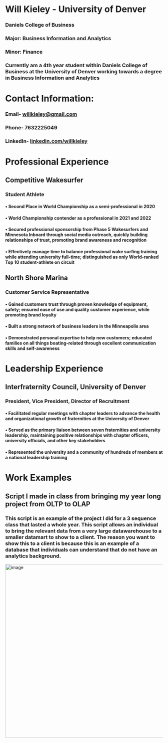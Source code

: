 # Will Kieley - University of Denver
### Daniels College of Business
### Major: Business Information and Analytics
### Minor: Finance

### Currently am a 4th year student within Daniels College of Business at the University of Denver working towards a degree in Business Information and Analytics

# Contact Information:
### Email- willkieley@gmail.com 
### Phone- 7632225049
### LinkedIn- [linkedin.com/willkieley](https://www.linkedin.com/in/willkieley/)

# Professional Experience
## Competitive Wakesurfer
### Student Athlete
#### •	Second Place in World Championship as a semi-professional in 2020
#### •	World Championship contender as a professional in 2021 and 2022
#### •	Secured professional sponsorship from Phase 5 Wakesurfers and Minnesota Inboard through social media outreach, quickly building relationships of trust, promoting brand awareness and recognition
#### •	Effectively manage time to balance professional wake surfing training while attending university full-time; distinguished as only World-ranked Top 10 student-athlete on circuit

## North Shore Marina
### Customer Service Representative
#### •	Gained customers trust through proven knowledge of equipment, safety; ensured ease of use and quality customer experience, while promoting brand loyalty
#### •	Built a strong network of business leaders in the Minneapolis area
#### •	Demonstrated personal expertise to help new customers; educated families on all things boating-related through excellent communication skills and self-awareness

# Leadership Experience
## Interfraternity Council, University of Denver
### President, Vice President, Director of Recruitment
#### •	Facilitated regular meetings with chapter leaders to advance the health and organizational growth of fraternities at the University of Denver
#### •	Served as the primary liaison between seven fraternities and university leadership, maintaining positive relationships with chapter officers, university officials, and other key stakeholders
#### •	Represented the university and a community of hundreds of members at a national leadership training

# Work Examples
## Script I made in class from bringing my year long project from OLTP to OLAP
### This script is an example of the project I did for a 3 sequence class that lasted a whole year. This script allows an individual to bring the relevant data from a very large datawarehouse to a smaller datamart to show to a client. The reason you want to show this to a client is because this is an example of a database that individuals can understand that do not have an analytics background.
<img width="554" alt="image" src="https://user-images.githubusercontent.com/118484311/202952138-f3cc1f02-3cf2-4f1f-b6f5-bf33b25acb39.png">

